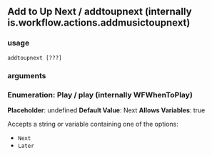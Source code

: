 
## Add to Up Next / addtoupnext (internally is.workflow.actions.addmusictoupnext)

### usage
`addtoupnext [???]`

### arguments
### Enumeration: Play / play (internally WFWhenToPlay)
**Placeholder**: undefined
**Default Value**: Next
**Allows Variables**: true


Accepts a string 
or variable
containing one of the options:

- `Next`
- `Later`
